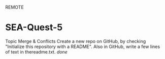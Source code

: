 REMOTE
# SEA-Quest-5
Topic Merge &amp; Conflicts
Create a new repo on GitHub, by checking "Initialize this repository with a README".
Also in GitHub, write a few lines of text in thereadme.txt.
*done*
